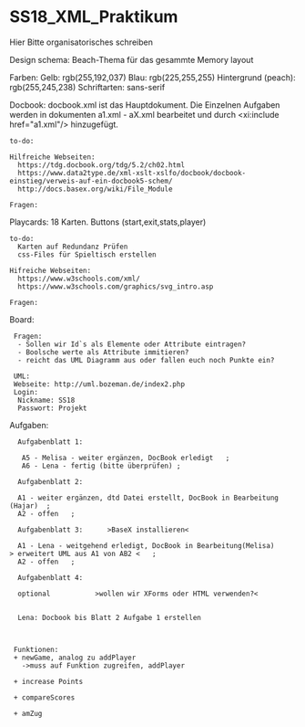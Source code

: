 # SS18_XML_Praktikum

Hier Bitte organisatorisches schreiben

Design schema:
Beach-Thema für das gesammte Memory layout
   
   Farben:
      Gelb: rgb(255,192,037)
      Blau: rgb(225,255,255)
      Hintergrund (peach): rgb(255,245,238)
   Schriftarten:
      sans-serif
      


Docbook:
   docbook.xml ist das Hauptdokument. Die Einzelnen Aufgaben werden in dokumenten a1.xml - aX.xml bearbeitet und durch 
  <xi:include href="a1.xml"/> hinzugefügt.
  
    to-do:
    
    Hilfreiche Webseiten:
      https://tdg.docbook.org/tdg/5.2/ch02.html
      https://www.data2type.de/xml-xslt-xslfo/docbook/docbook-einstieg/verweis-auf-ein-docbook5-schem/
      http://docs.basex.org/wiki/File_Module
      
    Fragen:

  
Playcards:
  18 Karten. Buttons (start,exit,stats,player)
    
    to-do:
      Karten auf Redundanz Prüfen
      css-Files für Spieltisch erstellen
    
    Hifreiche Webseiten:
      https://www.w3schools.com/xml/
      https://www.w3schools.com/graphics/svg_intro.asp
    
    Fragen:
    
Board:

     Fragen:
      - Sollen wir Id`s als Elemente oder Attribute eintragen?
      - Boolsche werte als Attribute immitieren?
      - reicht das UML Diagramm aus oder fallen euch noch Punkte ein?
      
     UML:
     Webseite: http://uml.bozeman.de/index2.php
     Login:
      Nickname: SS18
      Passwort: Projekt
   
 Aufgaben:
 
      Aufgabenblatt 1:
 
       A5 - Melisa - weiter ergänzen, DocBook erledigt   ;
       A6 - Lena - fertig (bitte überprüfen) ;
 
      Aufgabenblatt 2:
 
      A1 - weiter ergänzen, dtd Datei erstellt, DocBook in Bearbeitung (Hajar)  ;
      A2 - offen   ;
 
      Aufgabenblatt 3:      >BaseX installieren<
 
      A1 - Lena - weitgehend erledigt, DocBook in Bearbeitung(Melisa)          > erweitert UML aus A1 von AB2 <   ;
      A2 - offen   ;
 
      Aufgabenblatt 4:
 
      optional           >wollen wir XForms oder HTML verwenden?<
      
      
      Lena: Docbook bis Blatt 2 Aufgabe 1 erstellen
  
  

     Funktionen:
     + newGame, analog zu addPlayer
       ->muss auf Funktion zugreifen, addPlayer
      
     + increase Points 
     
     + compareScores
     
     + amZug
     
     
